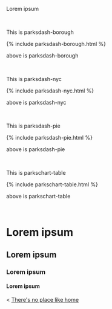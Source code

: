 
Lorem ipsum


  &nbsp; &nbsp;

This is parksdash-borough

{% include parksdash-borough.html %}

above is parksdash-borough

  &nbsp; &nbsp;
  

This is parksdash-nyc

{% include parksdash-nyc.html %}

above is parksdash-nyc

  &nbsp; &nbsp;
  
  
This is parksdash-pie

{% include parksdash-pie.html %}

above is parksdash-pie

  &nbsp; &nbsp;


This is parkschart-table

{% include parkschart-table.html %}

above is parkschart-table

  &nbsp; &nbsp;
  

# Lorem ipsum

## Lorem ipsum

### Lorem ipsum

#### Lorem ipsum


< [There's no place like home](./index.md)
